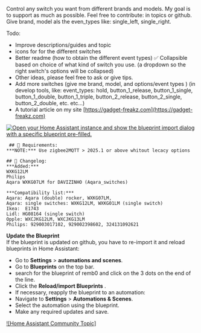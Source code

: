 Control any switch you want from different brands and models. My goal is to support as much as possible.
Feel free to contribute: in topics or github. Give brand, model als the even_types like: single_left, single_right.

Todo:
- Improve descriptions/guides and topic
- icons for for the different switches
- Better readme (how to obtain the different event types)
:white_check_mark: Collapsible based on choice of what kind of switch you use. (a dropdown so the right switch's options will be collapsed)
- Other ideas, please feel free to ask or give tips.
- Add more switches (give me brand, model, and options/event types )
  (in develop tools, like: event_types: hold, button_1_release, button_1_single, button_1_double, button_1_triple, button_2_release, button_2_single, button_2_double, etc. etc...)
- A tutorial article on my site [https://gadget-freakz.com](https://gadget-freakz.com)

[![Open your Home Assistant instance and show the blueprint import dialog with a specific blueprint pre-filled.](https://my.home-assistant.io/badges/blueprint_import.svg)](https://my.home-assistant.io/redirect/blueprint_import/?blueprint_url=https%3A%2F%2Fgithub.com%2Fremb0%2Fblueprints%2Fblob%2Fmain%2FDifferent_switches_zigbee2mqtt.yaml)
 

     ## 🔧 Requirements:
    ***NOTE:*** Use zigbee2MQTT > 2025.1 or above whitout lecacy options 

    ## 🔧 Changelog:
    ***Added:***
    WXKG12LM
    Philips
    Aqara WXKG07LM for DAVIZINHO (Aqara_switches)  

    ***Compatibility list:***
    Aqara: Aqara (double) rocker, WXKG07LM, 
    Aqara: single switches: WXKG12LM, WXKG01LM (single switch)
    Ikea:  E1743
    Lidl: HG08164 (single switch)
    Opple: WXCJKG12LM, WXCJKG13LM
    Philips: 929003017102, 929002398602, 324131092621


**Update the Blueprint**  
If the blueprint is updated on github, you have to re-import it and reload blueprints in Home Assistant:
- Go to **Settings** > **automations and scenes**.
- Go to **Blueprints** on the top bar.
- search for the blueprint of remb0 and click on the 3 dots on the end of the line.
- Click the **Reload/import Blueprints** .
- If necessary, reapply the blueprint to an automation:
- Navigate to **Settings** > **Automations & Scenes**.
- Select the automation using the blueprint.
- Make any required updates and save.

[![Home Assistant Community Topic]](https://community.home-assistant.io/t/zigbee2mqtt-2-0-different-switches-aqara-opple-ikea/823618)
